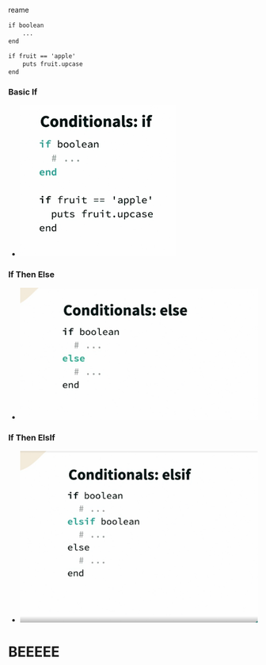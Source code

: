reame




```
if boolean 
    ...
end 
```

```
if fruit == 'apple'
    puts fruit.upcase
end 
```

### Basic If
* ![image3](./images/image3.png)

### If Then Else
* ![image2](./images/image2.png)

### If Then ElsIf
* ![image1](./images/image1.png)


# BEEEEE